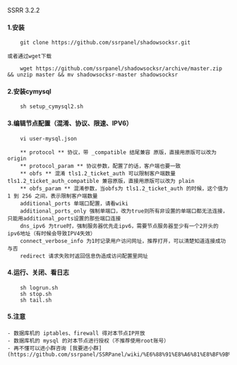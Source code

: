 SSRR 3.2.2


#### 1.安装
```
    git clone https://github.com/ssrpanel/shadowsocksr.git

或者通过wget下载

    wget https://github.com/ssrpanel/shadowsocksr/archive/master.zip && unzip master && mv shadowsocksr-master shadowsocksr

```

#### 2.安装cymysql
```
    sh setup_cymysql2.sh
```

#### 3.编辑节点配置（混淆、协议、限速、IPV6）
```
    vi user-mysql.json

    ** protocol ** 协议，带 _compatible 结尾兼容 原版，直接用原版可以改为 origin
    ** protocol_param ** 协议参数，配置了的话，客户端也要一致
    ** obfs ** 混淆 tls1.2_ticket_auth 可以限制客户端数量 tls1.2_ticket_auth_compatible 兼容原版，直接用原版可以改为 plain
    ** obfs_param ** 混淆参数，当obfs为 tls1.2_ticket_auth 的时候，这个值为 1 到 256 之间，表示限制客户端数量
    additional_ports 单端口配置，请看wiki
    additional_ports_only 强制单端口，改为true则所有非设置的单端口都无法连接，只能用additional_ports设置的那些端口连接
    dns_ipv6 为true时，强制服务器优先走ipv6，需要节点服务器至少有一个2开头的ipv6地址（有时候会导致IPV4失效）
    connect_verbose_info 为1时记录用户访问网址，推荐打开，可以清楚知道连接成功与否
    redirect 请求失败时返回信息伪造成访问配置里网址

```

#### 4.运行、关闭、看日志
```
    sh logrun.sh
    sh stop.sh
    sh tail.sh
```

#### 5.注意

    - 数据库机的 iptables、firewall 得对本节点IP开放
    - 数据库机的 mysql 的对本节点进行授权（不推荐使用root账号）
    - 再不懂可以进小群咨询 [我要进小群](https://github.com/ssrpanel/SSRPanel/wiki/%E6%88%91%E8%A6%81%E8%BF%9B%E5%B0%8F%E7%BE%A4)
